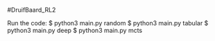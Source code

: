 #DruifBaard_RL2

Run the code:
	$ python3 main.py random
	$ python3 main.py tabular
	$ python3 main.py deep
	$ python3 main.py mcts
	
